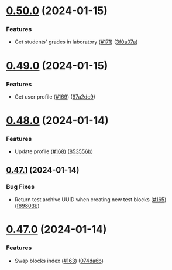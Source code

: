# [0.50.0](https://github.com/upb-code-labs/main-api/compare/v0.49.0...v0.50.0) (2024-01-15)


### Features

* Get students' grades in laboratory ([#171](https://github.com/upb-code-labs/main-api/issues/171)) ([3f0a07a](https://github.com/upb-code-labs/main-api/commit/3f0a07a03a2d586a8933ed007f98cd7cff3d3e51))



# [0.49.0](https://github.com/upb-code-labs/main-api/compare/v0.48.0...v0.49.0) (2024-01-15)


### Features

* Get user profile ([#169](https://github.com/upb-code-labs/main-api/issues/169)) ([97a2dc9](https://github.com/upb-code-labs/main-api/commit/97a2dc938e198d2c495f8a3140b072fdf242535a))



# [0.48.0](https://github.com/upb-code-labs/main-api/compare/v0.47.1...v0.48.0) (2024-01-14)


### Features

* Update profile ([#168](https://github.com/upb-code-labs/main-api/issues/168)) ([853556b](https://github.com/upb-code-labs/main-api/commit/853556bf178017be214437124f911c2c14360d57))



## [0.47.1](https://github.com/upb-code-labs/main-api/compare/v0.47.0...v0.47.1) (2024-01-14)


### Bug Fixes

* Return test archive UUID when creating new test blocks ([#165](https://github.com/upb-code-labs/main-api/issues/165)) ([f69803b](https://github.com/upb-code-labs/main-api/commit/f69803b27e875c90790af1baa9d267088e47036e))



# [0.47.0](https://github.com/upb-code-labs/main-api/compare/v0.46.0...v0.47.0) (2024-01-14)


### Features

* Swap blocks index ([#163](https://github.com/upb-code-labs/main-api/issues/163)) ([074da6b](https://github.com/upb-code-labs/main-api/commit/074da6b86e20290b9b2a71215835941dfcb7952b))



